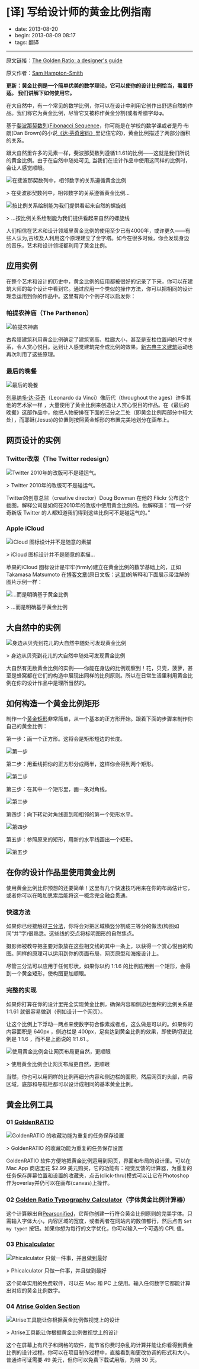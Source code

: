 # [译] 写给设计师的黄金比例指南

- date: 2013-08-20
- begin: 2013-08-09 08:17
- tags: 翻译

----------------------

原文链接：[The Golden Ratio: a designer's guide](http://www.creativebloq.com/design/designers-guide-golden-ratio-12121546)

原文作者：[Sam Hampton-Smith](http://twitter.com/samh)

**更新：黄金比例是一个简单优美的数学理论，它可以使你的设计比例恰当，看着舒适。 我们讲解下如何使用它。**

在大自然中，有一个常见的数学比例，你可以在设计中利用它创作出舒适自然的作品。我们称它为黄金比例，尽管它又被称作黄金分割(或者希腊字母φ。


基于[斐波那契数列](http://zh.wikipedia.org/wiki/%E6%96%90%E6%B3%A2%E9%82%A3%E5%A5%91%E6%95%B0%E5%88%97)([Fibonacci Sequence](http://en.wikipedia.org/wiki/Fibonacci_number)，你可能是在学校的数学课或者是丹·布朗(Dan Brown)的小说[《达·芬奇密码》](http://zh.wikipedia.org/wiki/%E9%81%94%E6%96%87%E8%A5%BF%E5%AF%86%E7%A2%BC)里记住它的)，黄金比例描述了两部分面积的关系。

跟大自然里许多的元素一样，斐波那契数列遵循1:1.61的比例——这就是我们所说的黄金比例。由于在自然中随处可见, 当我们在设计作品中使用这同样的比例时，会让人感觉顺眼。

![在斐波那契数列中，相邻数字的关系遵循黄金比例](/media/2013-08-20-the-golden-ratio-cn/fibonaccigoldenrectangle.jpg)

\> 在斐波那契数列中，相邻数字的关系遵循黄金比例...

![按比例关系绘制能为我们提供看起来自然的螺旋线](/media/2013-08-20-the-golden-ratio-cn/fibonaccispiral.jpg)

\> ...按比例关系绘制能为我们提供看起来自然的螺旋线


人们相信在艺术和设计领域里黄金比例的使用至少已有4000年，或许更久——有些人认为,古埃及人利用这个原理建立了金字塔。如今在很多时候，你会发现身边的音乐，艺术和设计领域都利用了黄金比例。

## 应用实例

在整个艺术和设计的历史中，黄金比例的应用都被很好的记录了下来，你可以在建筑大师的每个设计中看到它。通过应用一个类似的操作方法，你可以把相同的设计理念运用到你的作品中。这里有两个个例子可以启发你：

### 帕提农神庙（The Parthenon）

![帕提农神庙](/media/2013-08-20-the-golden-ratio-cn/panthenon.jpg)

古希腊建筑利用黄金比例确定了建筑宽高、柱廊大小，甚至是支柱位置间的尺寸关系，令人赏心悦目。达到让人感觉建筑完全成比例的效果。[新古典主义建筑](http://zh.wikipedia.org/wiki/%E6%96%B0%E5%8F%A4%E5%85%B8%E4%B8%BB%E4%B9%89%E5%BB%BA%E7%AD%91)运动也再次利用了这些原理。

### 最后的晚餐 

![最后的晚餐](/media/2013-08-20-the-golden-ratio-cn/lastsupper.jpg)

[列奥纳多·达·芬奇](http://zh.wikipedia.org/wiki/%E5%88%97%E5%A5%A5%E7%BA%B3%E5%A4%9A%C2%B7%E8%BE%BE%C2%B7%E8%8A%AC%E5%A5%87)（Leonardo da Vinci）像历代（throughout the ages）许多其他的艺术家一样
，大量使用了黄金比例来创造让人赏心悦目的作品。在《最后的晚餐》这部作品中，他把人物安排在下面的三分之二处（即黄金比例两部分中较大处），而耶稣(Jesus)的位置则按照黄金矩形的布置完美地划分在画布上。


## 网页设计的实例

### Twitter改版（The Twitter redesign）

![Twitter 2010年的改版可不是碰运气。](/media/2013-08-20-the-golden-ratio-cn/goldentwitter.jpg)

\> Twitter 2010年的改版可不是碰运气。

Twitter的创意总监（creative director）Doug Bowman 在他的 Flickr 公布这个截图，解释公司是如何在2010年的改版中使用黄金比例的。他解释道：“每一个好奇新版 Twitter 的人都知道我们得到这些比例可不是碰运气的。”

### Apple iCloud

![iCloud 图标设计并不是随意的素描](/media/2013-08-20-the-golden-ratio-cn/icloud01.jpg)

\> iCloud 图标设计并不是随意的素描...

苹果的iCloud 图标设计是牢牢(firmly)建立在黄金比例的数学基础上的，正如Takamasa Matsumoto 在[博客文章](http://stam-design-stam.blogspot.co.uk/2011/06/law-of-beauty-hidden-behind-icloud-icon.html)(原日文版：[这里](http://stam-design-stam.blogspot.co.uk/2011/06/icloud.html))的解释和下面展示带注解的图片示例一样：

![...而是明确基于黄金比例](/media/2013-08-20-the-golden-ratio-cn/icloud2.jpg)

\> ...而是明确基于黄金比例

## 大自然中的实例

![身边从贝壳到花儿的大自然中随处可发现黄金比例](/media/2013-08-20-the-golden-ratio-cn/goldenratioinnature.jpg)

\> 身边从贝壳到花儿的大自然中随处可发现黄金比例

大自然有无数黄金比例的实例——你能在身边的比例观察到！花，贝壳，菠萝，甚至是蜂窝都在它们的构造中展现出同样的比例原则。所以在日常生活里利用黄金比例在你的设计作品中是理所当然的。

## 如何构造一个黄金比例矩形

制作一个[黄金矩形](http://zh.wikipedia.org/wiki/%E9%BB%84%E9%87%91%E7%9F%A9%E5%BD%A2)非常简单，从一个基本的正方形开始。跟着下面的步骤来制作你自己的黄金比例：

第一步：画一个正方形。这将会是矩形短边的长度。

![第一步](/media/2013-08-20-the-golden-ratio-cn/step01.jpg)

第二步：用垂线把你的正方形分成两半，这样你会得到两个矩形。

![第二步](/media/2013-08-20-the-golden-ratio-cn/step02.jpg)

第三步：在其中一个矩形里，画一条对角线。

![第三步](/media/2013-08-20-the-golden-ratio-cn/step03.jpg)

第四步：向下转动对角线直到和相邻的第一个矩形水平。

![第四步](/media/2013-08-20-the-golden-ratio-cn/step04.jpg)

第五步：参照原来的矩形，用新的水平线画出一个矩形。

![第五步](/media/2013-08-20-the-golden-ratio-cn/step05.jpg)

## 在你的设计作品里使用黄金比例

使用黄金比例比你预想的还要简单！这里有几个快速技巧用来在你的布局估计它，或者你可以在略加思索后能将这一概念完全融会贯通。


### 快速方法

如果你已经接触过[三分法](http://zh.wikipedia.org/wiki/%E4%B8%89%E5%88%86%E6%B3%95_(%E6%A7%8B%E5%9C%96))，你将会对把区域横竖分割成三等分的做法(构图如同“井”字)很熟悉。这些线的交点将标明图形的自然焦点。

摄影师被教导把主要对象放在这些相交线的其中一条上，以获得一个赏心悦目的构图。同样的原理可以运用到你的页面布局，网页原型和海报设计上。

尽管三分法可以应用于任何形状，如果你以约 1:1.6 的比例应用到一个矩形，会得到一个黄金矩形，使构图更加顺眼。

### 完整的实现 

如果你打算在你的设计里完全实现黄金比例，确保内容和侧边栏面积的比例关系是 1:1.61 就很容易做到（例如设计一个网页）。

让这个比例上下浮动一两点来使数字符合像素或者点，这么做是可以的。如果你的内容面积是 640px ，侧边栏是 400px，足矣达到黄金比例的效果，即使确切说比例是 1:1.6 ，而不是上面说的 1:1.61 。

![使用黄金比例会让网页布局更自然，更顺眼](/media/2013-08-20-the-golden-ratio-cn/useratiowebdesign.jpg)

\> 使用黄金比例会让网页布局更自然，更顺眼

当然，你也可以用同样的比例再细分内容和侧边栏的面积，然后网页的头部，内容区域，底部和导航栏都可以设计成相同的基本黄金比例。

## 黄金比例工具

### 01 [GoldenRATIO](https://itunes.apple.com/us/app/goldenratio-tool-for-every/id485258055?mt=12)

![GoldenRATIO 的收藏功能为重复的任务保存设置](/media/2013-08-20-the-golden-ratio-cn/goldenapp.jpg)

\> GoldenRATIO 的收藏功能为重复的任务保存设置

GoldenRATIO 软件方便地把黄金比例运用到网页，界面和布局的设计里。可以在Mac App 商店里花 $2.99 美元购买，它的功能有：视觉反馈的计算器，为重复的任务保存屏幕位置和设置的收藏夹，点击(click-thru)模式可以让它在Photoshop  作为overlay并仍可以在画布(canvas)上操作。

### 02 [Golden Ratio Typography Calculator](http://www.pearsonified.com/typography/)（字体黄金比例计算器）

这个计算器出自[Pearsonified](http://www.pearsonified.com/)，它帮你创建一行符合黄金比例原则的完美字体。只需输入字体大小，内容区域的宽度，或者两者在网站内的数值都行，然后点击 `Set my type!` 按钮。如果你想为每行的文字优化，你可以输入一个可选的 CPL 值。

### 03 [Phicalculator](http://www.thismanslife.co.uk/projects/phiculator/) 

![Phicalculator 只做一件事，并且做到最好](/media/2013-08-20-the-golden-ratio-cn/phi.jpg)

\> Phicalculator 只做一件事，并且做到最好

这个简单实用的免费软件，可以在 Mac 和 PC 上使用。输入任何数字它都能计算出对应的黄金比例数字。

### 04 [Atrise Golden Section](http://atrise.com/golden-section/)

![Atrise工具能让你根据黄金比例做视觉上的设计](/media/2013-08-20-the-golden-ratio-cn/atrise.jpg)

\> Atrise工具能让你根据黄金比例做视觉上的设计

这个在屏幕上有尺子和网格的软件，能节省你费时杂乱的计算并能让你看得到黄金比例的设计过程。你可以在项目制作过程中，直接看到和更改协调的形式和大小。普通许可证需要 49 美元，但你可以免费下载试用版，为期 30 天。



